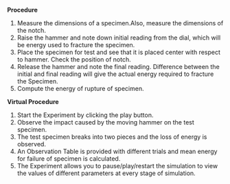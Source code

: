 
 **Procedure**

1. Measure the dimensions of a specimen.Also, measure the dimensions of the notch.
2. Raise the hammer and note down initial reading from the dial, which will be energy used to fracture the specimen.
3. Place the specimen for test and see that it is placed center with respect to hammer. Check the position of notch.
4. Release the hammer and note the final reading. Difference between the initial and final reading will give the actual energy required to fracture the Specimen.
5. Compute the energy of rupture of specimen.


**Virtual Procedure**
1. Start the Experiment by clicking the play button.
2. Observe the impact caused by the moving hammer on the test specimen.
3. The test specimen breaks into two pieces and the loss of energy is observed.
4. An Observation Table is provided with different trials and mean energy for failure of specimen is calculated.
5. The Experiment allows you to pause/play/restart the simulation to view the values of different parameters at every stage of simulation.
